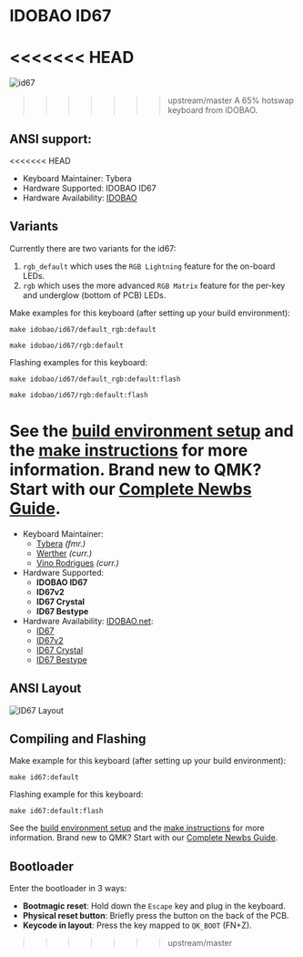 # IDOBAO ID67

<<<<<<< HEAD
=======
![id67](https://i.imgur.com/XiEnksS.png)

>>>>>>> upstream/master
A 65% hotswap keyboard from IDOBAO.

## ANSI support:

<<<<<<< HEAD
* Keyboard Maintainer: Tybera
* Hardware Supported: IDOBAO ID67
* Hardware Availability: [IDOBAO](https://www.idobao.net/products/idobao-id67-65-hot-swappable-mechanical-keyboard-kit-1)

## Variants

Currently there are two variants for the id67:
1. `rgb_default` which uses the `RGB Lightning` feature for the on-board LEDs.
2. `rgb` which uses the more advanced `RGB Matrix` feature for the per-key and underglow (bottom of PCB) LEDs.

Make examples for this keyboard (after setting up your build environment):

    make idobao/id67/default_rgb:default

    make idobao/id67/rgb:default

Flashing examples for this keyboard:

    make idobao/id67/default_rgb:default:flash

    make idobao/id67/rgb:default:flash

See the [build environment setup](https://docs.qmk.fm/#/getting_started_build_tools) and the [make instructions](https://docs.qmk.fm/#/getting_started_make_guide) for more information. Brand new to QMK? Start with our [Complete Newbs Guide](https://docs.qmk.fm/#/newbs).
=======
* Keyboard Maintainer:
  - [Tybera](https://github.com/tybera) *(fmr.)*
  - [Werther](https://github.com/thewerther) *(curr.)*
  - [Vino Rodrigues](https://github.com/vinorodrigues) *(curr.)*
* Hardware Supported:
  - **IDOBAO ID67**
  - **ID67v2**
  - **ID67 Crystal**
  - **ID67 Bestype**
* Hardware Availability: [IDOBAO.net](https://idobao.net/search?type=product&q=ID67*): 
  * [ID67](https://www.idobao.net/products/idobao-id67-65-hot-swappable-mechanical-keyboard-kit-1)
  * [ID67v2](https://idobao.net/products/idobao-id67v2-65-hot-swappable-mechanical-keyboard-kit)
  * [ID67 Crystal](https://idobao.net/products/idobao-id67-crystal-keyboard-kit-gasket-mount-version)
  * [ID67 Bestype](https://idobao.net/products/idobao-id67-bestype-keyboard-kit-aluminum-with-brass-weight)

## ANSI Layout

![ID67 Layout](https://idobao.github.io/kle/idobao-id67.png)


## Compiling and Flashing

Make example for this keyboard (after setting up your build environment):

    make id67:default

Flashing example for this keyboard:

    make id67:default:flash

See the [build environment setup](https://docs.qmk.fm/#/getting_started_build_tools) and the [make instructions](https://docs.qmk.fm/#/getting_started_make_guide) for more information. Brand new to QMK? Start with our [Complete Newbs Guide](https://docs.qmk.fm/#/newbs).

## Bootloader

Enter the bootloader in 3 ways:

* **Bootmagic reset**: Hold down the `Escape` key and plug in the keyboard.
* **Physical reset button**: Briefly press the button on the back of the PCB.
* **Keycode in layout**: Press the key mapped to `QK_BOOT` (FN+Z).
>>>>>>> upstream/master
